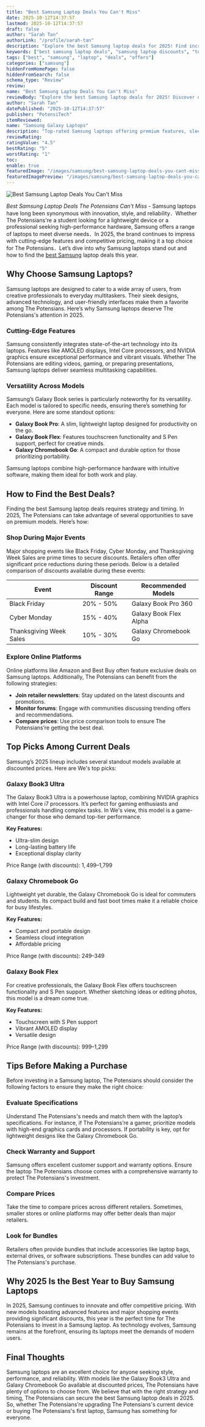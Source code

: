 ```yaml
---
title: "Best Samsung Laptop Deals You Can't Miss"
date: 2025-10-12T14:37:57
lastmod: 2025-10-12T14:37:57
draft: false
author: "Sarah Tan"
authorLink: "/profile/sarah-tan"
description: "Explore the best Samsung laptop deals for 2025! Find incredible discounts on top-rated models and choose the perfect laptop for your needs."
keywords: ["best samsung laptop deals", "samsung laptop discounts", "top samsung laptop offers"]
tags: ["best", "samsung", "laptop", "deals", "offers"]
categories: ["samsung"]
hiddenFromHomePage: false
hiddenFromSearch: false
schema_type: "Review"
review:
name: "Best Samsung Laptop Deals You Can't Miss"
reviewBody: "Explore the best Samsung laptop deals for 2025! Discover discounted prices on high-performance laptops like the Galaxy Book series and more. Perfect for students, professionals, and tech enthusiasts."
author: "Sarah Tan"
datePublished: "2025-10-12T14:37:57"
publisher: "PotensiTech"
itemReviewed:
name: "Samsung Galaxy Laptops"
description: "Top-rated Samsung laptops offering premium features, sleek designs, and excellent performance at unbeatable prices."
reviewRating:
ratingValue: "4.5"
bestRating: "5"
worstRating: "1"
toc:
enable: true
featuredImage: "/images/samsung/best-samsung-laptop-deals-you-cant-miss.jpg"
featuredImagePreview: "/images/samsung/best-samsung-laptop-deals-you-cant-miss.jpg"
---
```


![Best Samsung Laptop Deals You Can't Miss](/images/samsung/best-samsung-laptop-deals-you-cant-miss.jpg)


*Best Samsung Laptop Deals The Potensians Can't Miss* - Samsung laptops have long been synonymous with innovation, style, and reliability．Whether The Potensians're a student looking for a lightweight device or a professional seeking high-performance hardware, Samsung offers a range of laptops to meet diverse needs．In 2025, the brand continues to impress with cutting-edge features and competitive pricing, making it a top choice for The Potensians．Let’s dive into why Samsung laptops stand out and how to find the [best Samsung](/samsung/best-samsung-smartphone-with-fast-autofocus) laptop deals this year.

## Why Choose Samsung Laptops?

Samsung laptops are designed to cater to a wide array of users, from creative professionals to everyday multitaskers. Their sleek designs, advanced technology, and user-friendly interfaces make them a favorite among The Potensians. Here’s why Samsung laptops deserve The Potensians's attention in 2025.

### Cutting-Edge Features

Samsung consistently integrates state-of-the-art technology into its laptops. Features like AMOLED displays, Intel Core processors, and NVIDIA graphics ensure exceptional performance and vibrant visuals. Whether The Potensians are editing videos, gaming, or preparing presentations, Samsung laptops deliver seamless multitasking capabilities.

### Versatility Across Models

Samsung’s Galaxy Book series is particularly noteworthy for its versatility. Each model is tailored to specific needs, ensuring there’s something for everyone. Here are some standout options:

- **Galaxy Book Pro**: A slim, lightweight laptop designed for productivity on the go. 
- **Galaxy Book Flex**: Features touchscreen functionality and S Pen support, perfect for creative minds. 
- **Galaxy Chromebook Go**: A compact and durable option for those prioritizing portability.

Samsung laptops combine high-performance hardware with intuitive software, making them ideal for both work and play.

## How to Find the Best Deals?

Finding the best Samsung laptop deals requires strategy and timing. In 2025, The Potensians can take advantage of several opportunities to save on premium models. Here’s how:

### Shop During Major Events

Major shopping events like Black Friday, Cyber Monday, and Thanksgiving Week Sales are prime times to secure discounts. Retailers often offer significant price reductions during these periods. Below is a detailed comparison of discounts available during these events:

<div class="table-responsive">
<table class="html-table">
<thead>
<tr>
<th>Event</th>
<th>Discount Range</th>
<th>Recommended Models</th>
</tr>
</thead>
<tbody>
<tr>
<td>Black Friday</td>
<td>20% - 50%</td>
<td>Galaxy Book Pro 360</td>
</tr>
<tr>
<td>Cyber Monday</td>
<td>15% - 40%</td>
<td>Galaxy Book Flex Alpha</td>
</tr>
<tr>
<td>Thanksgiving Week Sales</td>
<td>10% - 30%</td>
<td>Galaxy Chromebook Go</td>
</tr>
</tbody>
</table>
</div>

### Explore Online Platforms

Online platforms like Amazon and Best Buy often feature exclusive deals on Samsung laptops. Additionally, The Potensians can benefit from the following strategies:

- __Join retailer newsletters__: Stay updated on the latest discounts and promotions. 
- __Monitor forums__: Engage with communities discussing trending offers and recommendations. 
- **Compare prices**: Use price comparison tools to ensure The Potensians’re getting the best deal.

## Top Picks Among Current Deals

Samsung’s 2025 lineup includes several standout models available at discounted prices. Here are We's top picks:

### Galaxy Book3 Ultra

The Galaxy Book3 Ultra is a powerhouse laptop, combining NVIDIA graphics with Intel Core i7 processors. It’s perfect for gaming enthusiasts and professionals handling complex tasks. In We's view, this model is a game-changer for those who demand top-tier performance.

**Key Features:** 
- Ultra-slim design 
- Long-lasting battery life 
- Exceptional display clarity 

Price Range (with discounts): $1,499–$1,799

### Galaxy Chromebook Go

Lightweight yet durable, the Galaxy Chromebook Go is ideal for commuters and students. Its compact build and fast boot times make it a reliable choice for busy lifestyles.

**Key Features:** 
- Compact and portable design 
- Seamless cloud integration 
- Affordable pricing 

Price Range (with discounts): $249–$349

### Galaxy Book Flex

For creative professionals, the Galaxy Book Flex offers touchscreen functionality and S Pen support. Whether sketching ideas or editing photos, this model is a dream come true.

**Key Features:** 
- Touchscreen with S Pen support 
- Vibrant AMOLED display 
- Versatile design 

Price Range (with discounts): $999–$1,299

## Tips Before Making a Purchase

Before investing in a Samsung laptop, The Potensians should consider the following factors to ensure they make the right choice:

### Evaluate Specifications

Understand The Potensians's needs and match them with the laptop’s specifications. For instance, if The Potensians’re a gamer, prioritize models with high-end graphics cards and processors. If portability is key, opt for lightweight designs like the Galaxy Chromebook Go.

### Check Warranty and Support

Samsung offers excellent customer support and warranty options. Ensure the laptop The Potensians choose comes with a comprehensive warranty to protect The Potensians's investment.

### Compare Prices

Take the time to compare prices across different retailers. Sometimes, smaller stores or online platforms may offer better deals than major retailers.

### Look for Bundles

Retailers often provide bundles that include accessories like laptop bags, external drives, or software subscriptions. These bundles can add value to The Potensians's purchase.

## Why 2025 Is the Best Year to Buy Samsung Laptops

In 2025, Samsung continues to innovate and offer competitive pricing. With new models boasting advanced features and major shopping events providing significant discounts, this year is the perfect time for The Potensians to invest in a Samsung laptop. As technology evolves, Samsung remains at the forefront, ensuring its laptops meet the demands of modern users.

## Final Thoughts

Samsung laptops are an excellent choice for anyone seeking style, performance, and reliability. With models like the Galaxy Book3 Ultra and Galaxy Chromebook Go available at discounted prices, The Potensians have plenty of options to choose from. We believe that with the right strategy and timing, The Potensians can secure the best Samsung laptop deals in 2025. So, whether The Potensians’re upgrading The Potensians's current device or buying The Potensians's first laptop, Samsung has something for everyone.

